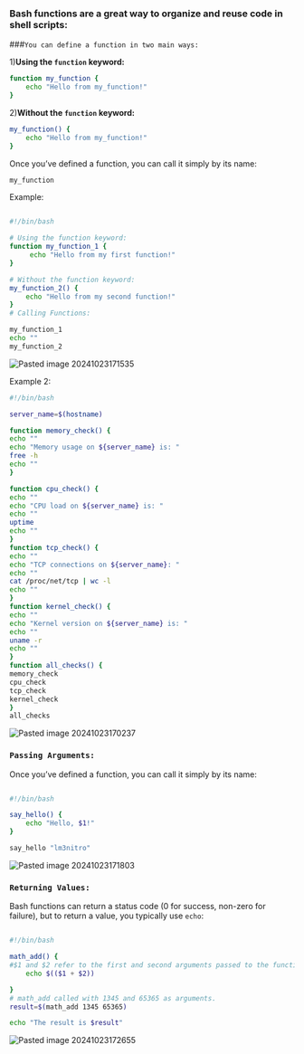 
### Bash functions are a great way to organize and reuse code in shell scripts:


###`You can define a function in two main ways:`


1)**Using the `function` keyword:**

```bash
function my_function {
    echo "Hello from my_function!"
}

```
2)**Without the `function` keyword:**

```bash
my_function() {
    echo "Hello from my_function!"
}

```


Once you’ve defined a function, you can call it simply by its name:

```bash
my_function

```


Example:

```bash

#!/bin/bash

# Using the function keyword:
function my_function_1 {
     echo "Hello from my first function!"
}

# Without the function keyword:
my_function_2() {
    echo "Hello from my second function!"
}
# Calling Functions:

my_function_1
echo "" 
my_function_2

```



![Pasted image 20241023171535](https://github.com/user-attachments/assets/75c4ebae-0cbd-4272-81e5-23e74f4c237b)



Example 2:


```bash
#!/bin/bash

server_name=$(hostname)

function memory_check() {
echo ""
echo "Memory usage on ${server_name} is: "
free -h
echo ""
}

function cpu_check() {
echo ""
echo "CPU load on ${server_name} is: "
echo ""
uptime
echo ""
}
function tcp_check() {
echo ""
echo "TCP connections on ${server_name}: "
echo ""
cat /proc/net/tcp | wc -l
echo ""
}
function kernel_check() {
echo ""
echo "Kernel version on ${server_name} is: "
echo ""
uname -r
echo ""
}
function all_checks() {
memory_check
cpu_check
tcp_check
kernel_check
}
all_checks

```



![Pasted image 20241023170237](https://github.com/user-attachments/assets/03fa3f4c-9c00-4ec2-927d-58d07665342a)



### `Passing Arguments:`


Once you’ve defined a function, you can call it simply by its name:

```bash

#!/bin/bash

say_hello() {
    echo "Hello, $1!"
}

say_hello "lm3nitro"

```

![Pasted image 20241023171803](https://github.com/user-attachments/assets/fd8f5b40-8b5a-4310-8c72-fb9b4f002817)


### `Returning Values:`

Bash functions can return a status code (0 for success, non-zero for failure), but to return a value, you typically use `echo`:

```bash

#!/bin/bash

math_add() {
#$1 and $2 refer to the first and second arguments passed to the function when it is called
    echo $(($1 + $2))

}
# math_add called with 1345 and 65365 as arguments.
result=$(math_add 1345 65365)

echo "The result is $result"
```
![Pasted image 20241023172655](https://github.com/user-attachments/assets/8e49321c-5938-4639-b210-ebce63633e17)
